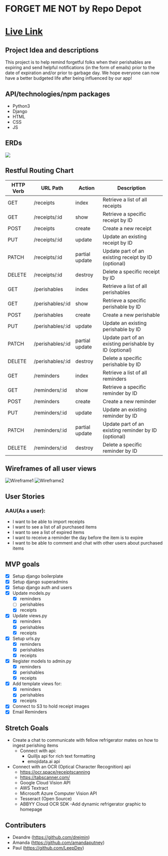 # FORGET ME NOT by Repo Depot

# [Live Link](https://forget-me-not-398cf9b15568.herokuapp.com/)

## Project Idea and descriptions

This project is to help remind forgetful folks when their perishables are expiring and send helpful notifications (in the form of emails) prior to the date of expiration and/or prior to garbage day. We hope everyone can now have a better budgeted life after being influenced by our app!

## API/technologies/npm packages

- Python3
- Django
- HTML
- CSS
- JS

## ERDs

![](https://hackmd.io/_uploads/BkIFsnt2h.png)

## Restful Routing Chart

| HTTP Verb | URL Path         | Action         | Description                                            |
| --------- | ---------------- | -------------- | ------------------------------------------------------ |
| GET       | /receipts        | index          | Retrieve a list of all receipts                        |
| GET       | /receipts/:id    | show           | Retrieve a specific receipt by ID                      |
| POST      | /receipts        | create         | Create a new receipt                                   |
| PUT       | /receipts/:id    | update         | Update an existing receipt by ID                       |
| PATCH     | /receipts/:id    | partial update | Update part of an existing receipt by ID (optional)    |
| DELETE    | /receipts/:id    | destroy        | Delete a specific receipt by ID                        |
| GET       | /perishables     | index          | Retrieve a list of all perishables                     |
| GET       | /perishables/:id | show           | Retrieve a specific perishable by ID                   |
| POST      | /perishables     | create         | Create a new perishable                                |
| PUT       | /perishables/:id | update         | Update an existing perishable by ID                    |
| PATCH     | /perishables/:id | partial update | Update part of an existing perishable by ID (optional) |
| DELETE    | /perishables/:id | destroy        | Delete a specific perishable by ID                     |
| GET       | /reminders       | index          | Retrieve a list of all reminders                       |
| GET       | /reminders/:id   | show           | Retrieve a specific reminder by ID                     |
| POST      | /reminders       | create         | Create a new reminder                                  |
| PUT       | /reminders/:id   | update         | Update an existing reminder by ID                      |
| PATCH     | /reminders/:id   | partial update | Update part of an existing reminder by ID (optional)   |
| DELETE    | /reminders/:id   | destroy        | Delete a specific reminder by ID                       |

## Wireframes of all user views

![Wireframe1](https://i.imgur.com/wio0Rzy.png)
![Wireframe2](https://i.imgur.com/PzFfw2n.png)

## User Stories

### AAU(As a user):

- I want to be able to import receipts
- I want to see a list of all purchased items
- I want to see a list of expired items
- I want to receive a reminder the day before the item is to expire
- I want to be able to comment and chat with other users about purchased items

## MVP goals

- [x] Setup django boilerplate
- [x] Setup django superadmins
- [x] Setup django auth and users
- [x] Update models.py
  - [x] reminders
  - [ ] perishables
  - [x] receipts
- [x] Update views.py
  - [x] reminders
  - [x] perishables
  - [x] receipts
- [x] Setup urls.py
  - [x] reminders
  - [x] perishables
  - [x] receipts
- [x] Register models to admin.py
  - [x] reminders
  - [x] perishables
  - [x] receipts
- [x] Add template views for:
  - [x] reminders
  - [x] perishables
  - [x] receipts
- [x] Connect to S3 to hold receipt images
- [x] Email Reminders

## Stretch Goals

- Create a chat to communicate with fellow refrigerator mates on how to ingest perishing items
  - Connect with api:
    - Quilljs api for rich text formatting
    - emojidata.ai api
- Connect with an OCR (Optical Character Recognition) api
  - https://ocr.space/receiptscanning
  - https://tabscanner.com/
  - Google Cloud Vision API
  - AWS Textract
  - Microsoft Azure Computer Vision API
  - Tesseract (Open Source)
  - ABBYY Cloud OCR SDK
    -Add dynamic refrigerator graphic to homepage

## Contributers

- Deandre (https://github.com/drejmin)
- Amanda (https://github.com/amandaputney)
- Paul (https://github.com/LeepDev)
